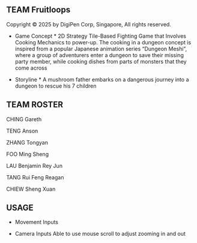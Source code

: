 ## TEAM Fruitloops

Copyright © 2025 by DigiPen Corp, Singapore, All rights reserved.

* Game Concept *
2D Strategy Tile-Based Fighting Game that Involves Cooking Mechanics to power-up. The cooking in a dungeon concept is inspired from a popular Japanese animation series “Dungeon Meshi”, where a group of adventurers enter a dungeon to save their missing party member, while cooking dishes from parts of monsters that they come across

* Storyline *
A mushroom father embarks on a dangerous journey into a dungeon to rescue his 7 children

## TEAM ROSTER                          
CHING Gareth        

TENG Anson           

ZHANG Tongyan

FOO Ming Sheng 

LAU Benjamin Rey Jun 

TANG Rui Feng Reagan 

CHIEW Sheng Xuan

## USAGE

* Movement Inputs


* Camera Inputs
Able to use mouse scroll to adjust zooming in and out
